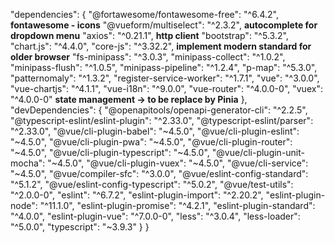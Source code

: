 
  "dependencies": {
    "@fortawesome/fontawesome-free": "^6.4.2", **fontawesome - icons**
    "@vueform/multiselect": "^2.3.2", **autocomplete for dropdown menu**
    "axios": "^0.21.1", **http client**
    "bootstrap": "^5.3.2", 
    "chart.js": "^4.4.0",
    "core-js": "^3.32.2", **implement modern standard for older browser**
    "fs-minipass": "^3.0.3",
    "minipass-collect": "^1.0.2",
    "minipass-flush": "^1.0.5",
    "minipass-pipeline": "^1.2.4",
    "p-map": "^5.3.0",
    "patternomaly": "^1.3.2",
    "register-service-worker": "^1.7.1",
    "vue": "^3.0.0",
    "vue-chartjs": "^4.1.1",
    "vue-i18n": "^9.0.0",
    "vue-router": "^4.0.0-0",
    "vuex": "^4.0.0-0" **state management -> to be replace by Pinia**
  },
  "devDependencies": {
    "@openapitools/openapi-generator-cli": "^2.2.5",
    "@typescript-eslint/eslint-plugin": "^2.33.0",
    "@typescript-eslint/parser": "^2.33.0",
    "@vue/cli-plugin-babel": "~4.5.0",
    "@vue/cli-plugin-eslint": "~4.5.0",
    "@vue/cli-plugin-pwa": "~4.5.0",
    "@vue/cli-plugin-router": "~4.5.0",
    "@vue/cli-plugin-typescript": "~4.5.0",
    "@vue/cli-plugin-unit-mocha": "~4.5.0",
    "@vue/cli-plugin-vuex": "~4.5.0",
    "@vue/cli-service": "~4.5.0",
    "@vue/compiler-sfc": "^3.0.0",
    "@vue/eslint-config-standard": "^5.1.2",
    "@vue/eslint-config-typescript": "^5.0.2",
    "@vue/test-utils": "^2.0.0-0",
    "eslint": "^6.7.2",
    "eslint-plugin-import": "^2.20.2",
    "eslint-plugin-node": "^11.1.0",
    "eslint-plugin-promise": "^4.2.1",
    "eslint-plugin-standard": "^4.0.0",
    "eslint-plugin-vue": "^7.0.0-0",
    "less": "^3.0.4",
    "less-loader": "^5.0.0",
    "typescript": "~3.9.3"
  }
}
